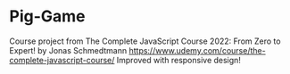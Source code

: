 # Pig-Game

Course project from The Complete JavaScript Course 2022: From Zero to Expert! by Jonas Schmedtmann https://www.udemy.com/course/the-complete-javascript-course/ Improved with responsive design!
